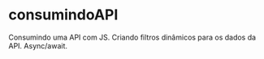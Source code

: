 # consumindoAPI
Consumindo uma API com JS. Criando filtros dinâmicos para os dados da API. Async/await.
